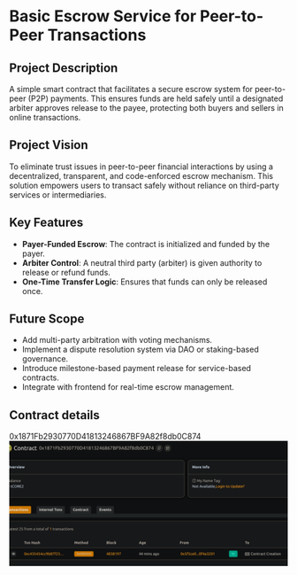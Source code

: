 #   Basic Escrow Service for Peer-to-Peer Transactions



##  Project Description
A simple smart contract that facilitates a secure escrow system for peer-to-peer (P2P) payments. This ensures funds are held safely until a designated arbiter approves release to the payee, protecting both buyers and sellers in online transactions.

## Project Vision
To eliminate trust issues in peer-to-peer financial interactions by using a decentralized, transparent, and code-enforced escrow mechanism. This solution empowers users to transact safely without reliance on third-party services or intermediaries.

## Key Features
- **Payer-Funded Escrow**: The contract is initialized and funded by the payer.
- **Arbiter Control**: A neutral third party (arbiter) is given authority to release or refund funds.
- **One-Time Transfer Logic**: Ensures that funds can only be released once.

## Future Scope

- Add multi-party arbitration with voting mechanisms.
- Implement a dispute resolution system via DAO or staking-based governance.
- Introduce milestone-based payment release for service-based contracts.
- Integrate with   frontend for real-time escrow management.

## Contract details
0x1871Fb2930770D41813246867BF9A82f8db0C874
![alt text](image.png)
